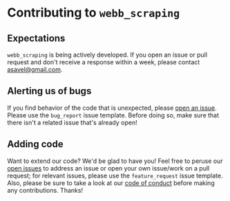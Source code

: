 # Contributing to ```webb_scraping```

## Expectations
```webb_scraping``` is being actively developed. If you open an issue or pull request and don't receive a response within a week, please contact asavel@gmail.com.

## Alerting us of bugs
If you find behavior of the code that is unexpected, please [open an issue](https://github.com/arjunsavel/webb_scraping/issues). Please use the ``bug_report`` issue template. Before doing so, make sure that there isn't a related issue that's already open!

## Adding code
Want to extend our code? We'd be glad to have you! Feel free to peruse our [open issues](https://github.com/arjunsavel/webb_scraping/issues) to address an issue or open your own issue/work on a pull request; for relevant issues, please use the ``feature_request`` issue template. Also, please be sure to take a look at our [code of conduct](https://github.com/arjunsavel/webb_scraping/blob/master/CODE_OF_CONDUCT.md) before making any contributions. Thanks!
